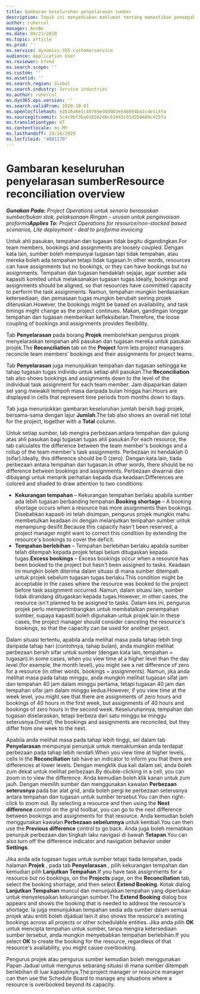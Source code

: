 ```yaml
---
title: Gambaran keseluruhan penyelarasan sumber
description: Topik ini menyediakan maklumat tentang memastikan penempahan sumber dan tugasan projek disejajarkan.
author: ruhercul
manager: AnnBe
ms.date: 09/23/2020
ms.topic: article
ms.prod: ''
ms.service: dynamics-365-customerservice
audience: Application User
ms.reviewer: kfend
ms.search.scope: ''
ms.custom: ''
ms.assetid: ''
ms.search.region: Global
ms.search.industry: Service industries
ms.author: ruhercul
ms.dyn365.ops.version: ''
ms.search.validFrom: 2020-10-01
ms.openlocfilehash: e2b16a6e1c48769ed4d903e546804ba1c4e1c4fa
ms.sourcegitcommit: 5c4c9bf3ba018562d6cb3443c01d550489c415fa
ms.translationtype: HT
ms.contentlocale: ms-MY
ms.lasthandoff: 10/16/2020
ms.locfileid: "4081170"
---
```

# <a name="resource-reconciliation-overview"></a><span data-ttu-id="63aa0-103">Gambaran keseluruhan penyelarasan sumber</span><span class="sxs-lookup"><span data-stu-id="63aa0-103">Resource reconciliation overview</span></span>

<span data-ttu-id="63aa0-104">_**Gunakan Pada:** Project Operations untuk senario berasaskan sumber/bukan stok, pelaksanaan Ringan - urusan untuk penginvoisan proforma_</span><span class="sxs-lookup"><span data-stu-id="63aa0-104">_**Applies To:** Project Operations for resource/non-stocked based scenarios, Lite deployment - deal to proforma invoicing_</span></span>

<span data-ttu-id="63aa0-105">Untuk ahli pasukan, tempahan dan tugasan tidak begitu digandingkan.</span><span class="sxs-lookup"><span data-stu-id="63aa0-105">For team members, bookings and assignments are loosely coupled.</span></span> <span data-ttu-id="63aa0-106">Dengan kata lain, sumber boleh mempunyai tugasan tapi tidak tempahan, atau mereka boleh ada tempahan tetapi tidak tugasan.</span><span class="sxs-lookup"><span data-stu-id="63aa0-106">In other words, resources can have assignments but no bookings, or they can have bookings but no assignments.</span></span> <span data-ttu-id="63aa0-107">Tempahan dan tugasan hendaklah sejajar, agar sumber ada kapasiti komited untuk melaksanakan tugasan tugas.</span><span class="sxs-lookup"><span data-stu-id="63aa0-107">Ideally, bookings and assignments should be aligned, so that resources have committed capacity to perform the task assignments.</span></span> <span data-ttu-id="63aa0-108">Namun, tempahan mungkin berdasarkan ketersediaan, dan pemasaan tugas mungkin berubah seiring projek diteruskan.</span><span class="sxs-lookup"><span data-stu-id="63aa0-108">However, the bookings might be based on availability, and task timings might change as the project continues.</span></span> <span data-ttu-id="63aa0-109">Makan, gandingan longgar tempahan dan tugasan memberikan kefleksibelan.</span><span class="sxs-lookup"><span data-stu-id="63aa0-109">Therefore, the loose coupling of bookings and assignments provides flexibility.</span></span>

<span data-ttu-id="63aa0-110">Tab **Penyelarasan** pada borang **Projek** membolehkan pengurus projek menyelaraskan tempahan ahli pasukan dan tugasan mereka untuk pasukan projek.</span><span class="sxs-lookup"><span data-stu-id="63aa0-110">The **Reconciliation** tab on the **Project** form lets project managers reconcile team members' bookings and their assignments for project teams.</span></span>

<span data-ttu-id="63aa0-111">Tab **Penyelarasan** juga menunjukkan tempahan dan tugasan sehingga ke tahap tugasan tugas individu untuk setiap ahli pasukan.</span><span class="sxs-lookup"><span data-stu-id="63aa0-111">The **Reconciliation** tab also shows bookings and assignments down to the level of the individual task assignment for each team member.</span></span> <span data-ttu-id="63aa0-112">Jam dipaparkan dalam sel yang mewakili tempoh masa daripada bulan hingga hari.</span><span class="sxs-lookup"><span data-stu-id="63aa0-112">Hours are displayed in cells that represent time periods from months down to days.</span></span>

<span data-ttu-id="63aa0-113">Tab juga menunjukkan gambaran keseluruhan jumlah bersih bagi projek, bersama-sama dengan lajur **Jumlah**.</span><span class="sxs-lookup"><span data-stu-id="63aa0-113">The tab also shows an overall net total for the project, together with a **Total** column.</span></span>

<span data-ttu-id="63aa0-114">Untuk setiap sumber, tab mengira perbezaan antara tempahan dan gulung atas ahli pasukan bagi tugasan tugas ahli pasukan.</span><span class="sxs-lookup"><span data-stu-id="63aa0-114">For each resource, the tab calculates the difference between the team member's bookings and a rollup of the team member's task assignments.</span></span> <span data-ttu-id="63aa0-115">Perbezaan ini hendaklah 0 (sifar).</span><span class="sxs-lookup"><span data-stu-id="63aa0-115">Ideally, this difference should be 0 (zero).</span></span> <span data-ttu-id="63aa0-116">Dengan kata lain, tiada perbezaan antara tempahan dan tugasan.</span><span class="sxs-lookup"><span data-stu-id="63aa0-116">In other words, there should be no difference between bookings and assignments.</span></span> <span data-ttu-id="63aa0-117">Perbezaan diwarnai dan dibayangi untuk menarik perhatian kepada dua keadaan:</span><span class="sxs-lookup"><span data-stu-id="63aa0-117">Differences are colored and shaded to draw attention to two conditions:</span></span>

- <span data-ttu-id="63aa0-118">**Kekurangan tempahan** – Kekurangan tempahan berlaku apabila sumber ada lebih tugasan berbanding tempahan.</span><span class="sxs-lookup"><span data-stu-id="63aa0-118">**Booking shortage** – A booking shortage occurs when a resource has more assignments than bookings.</span></span> <span data-ttu-id="63aa0-119">Disebabkan kapasiti ini telah disimpan, pengurus projek mungkin mahu membetulkan keadaan ini dengan melanjutkan tempahan sumber untuk menampung desifit.</span><span class="sxs-lookup"><span data-stu-id="63aa0-119">Because this capacity hasn't been reserved, a project manager might want to correct this condition by extending the resource's bookings to cover the deficit.</span></span>
- <span data-ttu-id="63aa0-120">**Tempahan berlebihan** – Tempahan berlebihan berlaku apabila sumber telah ditempah kepada projek tetapi belum ditugaskan kepada tugas.</span><span class="sxs-lookup"><span data-stu-id="63aa0-120">**Excess bookings** – Excess bookings occur when a resource has been booked to the project but hasn't been assigned to tasks.</span></span> <span data-ttu-id="63aa0-121">Keadaan ini mungkin boleh diterima dalam situasi di mana sumber ditempah untuk projek sebelum tugasan tugas berlaku.</span><span class="sxs-lookup"><span data-stu-id="63aa0-121">This condition might be acceptable in the cases where the resource was booked to the project before task assignment occurred.</span></span> <span data-ttu-id="63aa0-122">Namun, dalam situasi lain, sumber tidak dirandang ditugaskan kepada tugas.</span><span class="sxs-lookup"><span data-stu-id="63aa0-122">However, in other cases, the resource isn't planned to be assigned to tasks.</span></span> <span data-ttu-id="63aa0-123">Dalam kes ini, pengurus projek perlu mempertimbangkan untuk membatalkan penempahan sumber, supaya kapasiti boleh digunakan untuk projek lain.</span><span class="sxs-lookup"><span data-stu-id="63aa0-123">In these cases, the project manager should consider canceling the resource's bookings, so that the capacity can be used for another project.</span></span>

<span data-ttu-id="63aa0-124">Dalam situasi tertentu, apabila anda melihat masa pada tahap lebih tingi daripada tahap hari (contohnya, tahap bulan), anda mungkin melihat perbezaan bersih sifar untuk sumber (dengan kata lain, tempahan = tugasan).</span><span class="sxs-lookup"><span data-stu-id="63aa0-124">In some cases, when you view time at a higher level than the day level (for example, the month level), you might see a net difference of zero for a resource (in other words, bookings = assignments).</span></span> <span data-ttu-id="63aa0-125">Namun, jika anda melihat masa pada tahap minggu, anda mungkin melihat tugasan sifat jam dan tempahan 40 jam dalam minggu pertama, tetapi tugasan 40 jam dan tempahan sifar jam dalam minggu kedua.</span><span class="sxs-lookup"><span data-stu-id="63aa0-125">However, if you view time at the week level, you might see that there are assignments of zero hours and bookings of 40 hours in the first week, but assignments of 40 hours and bookings of zero hours in the second week.</span></span> <span data-ttu-id="63aa0-126">Keseluruhannya, tempahan dan tugasan diselaraskan, tetapi berbeza dari satu minggu ke minggu seterusnya.</span><span class="sxs-lookup"><span data-stu-id="63aa0-126">Overall, the bookings and assignments are reconciled, but they differ from one week to the next.</span></span>

<span data-ttu-id="63aa0-127">Apabila anda melihat masa pada tahap lebih tinggi, sel dalam tab **Penyelarasan** mempunyai penunjuk untuk memaklumkan anda terdapat perbezaan pada tahap lebih rendah.</span><span class="sxs-lookup"><span data-stu-id="63aa0-127">When you view time at higher levels, cells in the **Reconciliation** tab have an indicator to inform you that there are differences at lower levels.</span></span> <span data-ttu-id="63aa0-128">Dengan mengklik dua kali dalam sel, anda boleh zum dekat untuk melihat perbezaan.</span><span class="sxs-lookup"><span data-stu-id="63aa0-128">By double-clicking in a cell, you can zoom in to view the difference.</span></span> <span data-ttu-id="63aa0-129">Anda kemudian boleh klik kanan untuk zum jauh. Dengan memilih sumber dan menggunakan kawalan **Perbezaan seterusnya** pada bar alat grid, anda boleh pergi ke perbezaan seterusnya antara tempahan dan tugasan untuk sumber tersebut.</span><span class="sxs-lookup"><span data-stu-id="63aa0-129">You can then right-click to zoom out. By selecting a resource and then using the **Next difference** control on the grid toolbar, you can go to the next difference between bookings and assignments for that resource.</span></span> <span data-ttu-id="63aa0-130">Anda kemudian boleh menggunakan kawalan **Perbezaan sebelumnya** untuk kembali.</span><span class="sxs-lookup"><span data-stu-id="63aa0-130">You can then use the **Previous difference** control to go back.</span></span> <span data-ttu-id="63aa0-131">Anda juga boleh mematikan penunjuk perbezaan dan tingkah laku navigasi di bawah **Tetapan**.</span><span class="sxs-lookup"><span data-stu-id="63aa0-131">You can also turn off the difference indicator and navigation behavior under **Settings**.</span></span>


<span data-ttu-id="63aa0-132">Jika anda ada tugasan tugas untuk sumber tetapi tiada tempahan, pada halaman **Projek** , pada tab **Penyelarasan** , pilih kekurangan tempahan dan kemudian pilih **Lanjutkan Tempahan**.</span><span class="sxs-lookup"><span data-stu-id="63aa0-132">If you have task assignments for a resource but no bookings, on the **Projects** page, on the **Reconciliation** tab, select the booking shortage, and then select **Extend Booking**.</span></span> <span data-ttu-id="63aa0-133">Kotak dialog **Lanjutkan Tempahan** muncul dan menunjukkan tempahan yang diperlukan untuk menyelesaikan kekurangan sumber.</span><span class="sxs-lookup"><span data-stu-id="63aa0-133">The **Extend Booking** dialog box appears and shows the booking that is needed to address the resource's shortage.</span></span> <span data-ttu-id="63aa0-134">Ia juga menunjukkan tempahan sedia ada sumber dalam semua projek atau entiti boleh dijadual lain.</span><span class="sxs-lookup"><span data-stu-id="63aa0-134">It also shows the resource's existing bookings across all projects or other schedulable entities.</span></span> <span data-ttu-id="63aa0-135">Jika anda pilih **OK** untuk mencipta tempahan untuk sumber, tanpa mengira ketersediaan sumber tersebut, anda mungkin menyebabkan tempahan berlebihan.</span><span class="sxs-lookup"><span data-stu-id="63aa0-135">If you select **OK** to create the booking for the resource, regardless of that resource's availability, you might cause overbooking.</span></span>

<span data-ttu-id="63aa0-136">Pengurus projek atau pengurus sumber kemudian boleh menggunakan Papan Jadual untuk mengurus sebarang situasi di mana sumber ditempah berlebihan di luar kapasitinya.</span><span class="sxs-lookup"><span data-stu-id="63aa0-136">The project manager or resource manager can then use the Schedule Board to manage any situations where a resource is overbooked beyond its capacity.</span></span>

